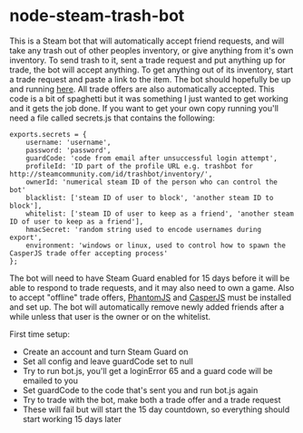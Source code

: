 node-steam-trash-bot
====================

This is a Steam bot that will automatically accept friend requests, and will take any trash out of other peoples inventory, or give anything from it's own inventory. To send trash to it, sent a trade request and put anything up for trade, the bot will accept anything. To get anything out of its inventory, start a trade request and paste a link to the item. The bot should hopefully be up and running [here](http://steamcommunity.com/id/trashbot). All trade offers are also automatically accepted. This code is a bit of spaghetti but it was something I just wanted to get working and it gets the job done. If you want to get your own copy running you'll need a file called secrets.js that contains the following:

	exports.secrets = {
		username: 'username',
		password: 'password',
		guardCode: 'code from email after unsuccessful login attempt',
		profileId: 'ID part of the profile URL e.g. trashbot for http://steamcommunity.com/id/trashbot/inventory/',
		ownerId: 'numerical steam ID of the person who can control the bot'
		blacklist: ['steam ID of user to block', 'another steam ID to block'],
		whitelist: ['steam ID of user to keep as a friend', 'another steam ID of user to keep as a friend'],
		hmacSecret: 'random string used to encode usernames during export',
		environment: 'windows or linux, used to control how to spawn the CasperJS trade offer accepting process'
	};

The bot will need to have Steam Guard enabled for 15 days before it will be able to respond to trade requests, and it may also need to own a game. Also to accept "offline" trade offers, [PhantomJS](http://phantomjs.org/) and [CasperJS](http://casperjs.org/) must be installed and set up. The bot will automatically remove newly added friends after a while unless that user is the owner or on the whitelist.

First time setup:
* Create an account and turn Steam Guard on
* Set all config and leave guardCode set to null
* Try to run bot.js, you'll get a loginError 65 and a guard code will be emailed to you
* Set guardCode to the code that's sent you and run bot.js again
* Try to trade with the bot, make both a trade offer and a trade request
* These will fail but will start the 15 day countdown, so everything should start working 15 days later